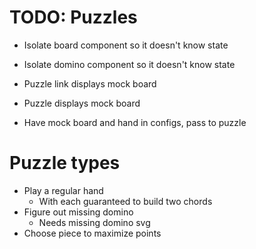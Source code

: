 # TODO: Puzzles
* Isolate board component so it doesn't know state
* Isolate domino component so it doesn't know state
* Puzzle link displays mock board
* Puzzle displays mock board

* Have mock board and hand in configs, pass to puzzle

# Puzzle types
* Play a regular hand
    * With each guaranteed to build two chords
* Figure out missing domino
    * Needs missing domino svg
* Choose piece to maximize points